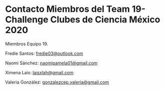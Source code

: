 # Contacto Miembros del Team 19-Challenge Clubes de Ciencia México 2020
Miembros Equipo 19.




Fredie Santos: fredie03@outlook.com


Naomi Sánchez: naomipamela01@gmail.com


Ximena Lais: laisxlah@gmail.com


Valeria González: gonzalezcep.valeria@gmail.com



